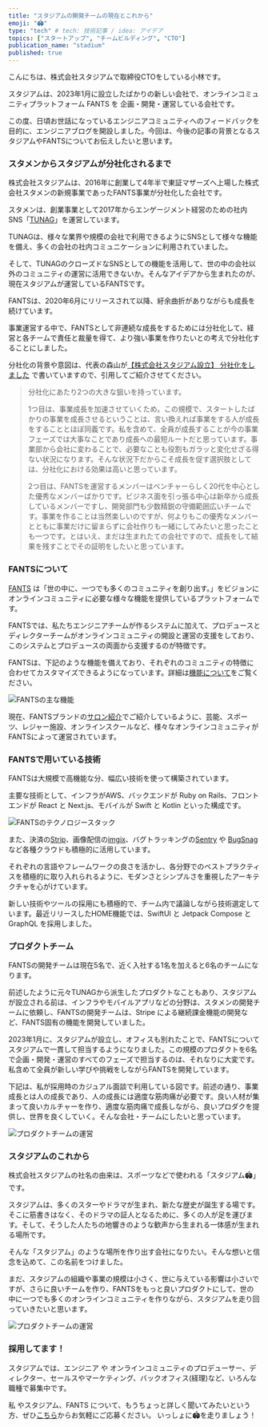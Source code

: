 ```yaml
---
title: "スタジアムの開発チームの現在とこれから"
emoji: "🏟"
type: "tech" # tech: 技術記事 / idea: アイデア
topics: ["スタートアップ", "チームビルディング", "CTO"]
publication_name: "stadium"
published: true
---
```


こんにちは、株式会社スタジアムで取締役CTOをしている小林です。

スタジアムは、2023年1月に設立したばかりの新しい会社で、オンラインコミュニティプラットフォーム FANTS を 企画・開発・運営している会社です。

この度、日頃お世話になっているエンジニアコミュニティへのフィードバックを目的に、エンジニアブログを開設しました。今回は、今後の記事の背景となるスタジアムやFANTSについてお伝えしたいと思います。


### スタメンからスタジアムが分社化されるまで

株式会社スタジアムは、2016年に創業して4年半で東証マザーズへ上場した株式会社スタメンの新規事業であったFANTS事業が分社化した会社です。

スタメンは、創業事業として2017年からエンゲージメント経営のための社内SNS「[TUNAG](https://biz.tunag.jp/)」を運営しています。

TUNAGは、様々な業界や規模の会社で利用できるようにSNSとして様々な機能を備え、多くの会社の社内コミュニケーションに利用されていました。

そして、TUNAGのクローズドなSNSとしての機能を活用して、世の中の会社以外のコミュニティの運営に活用できないか。そんなアイデアから生まれたのが、現在スタジアムが運営しているFANTSです。

FANTSは、2020年6月にリリースされて以降、紆余曲折がありながらも成長を続けています。

事業運営する中で、FANTSとして非連続な成長をするためには分社化して、経営と各チームで責任と裁量を得て、より強い事業を作りたいとの考えで分社化することにしました。

分社化の背景や意図は、代表の森山が[【株式会社スタジアム設立】 分社化をしました](https://note.com/stadium_fan/n/n935e8ddd72b3) で書いていますので、引用してご紹介させてください。

> 分社化にあたり2つの大きな狙いを持っています。
>
> 1つ目は、事業成長を加速させていくため。この規模で、スタートしたばかりの事業を成長させるということは、言い換えれば事業をする人が成長をすることとほぼ同義です。私を含めて、全員が成長することが今の事業フェーズでは大事なことであり成長への最短ルートだと思っています。事業部から会社に変わることで、必要なことも役割もガラッと変化せざる得ない状況になります。そんな状況下だからこそ成長を促す選択肢としては、分社化における効果は高いと思っています。
>
> 2つ目は、FANTSを運営するメンバーはベンチャーらしく20代を中心とした優秀なメンバーばかりです。ビジネス面を引っ張る中心は新卒から成長しているメンバーですし、開発部門も少数精鋭の守備範囲広いチームです。事業を作ることは当然楽しいのですが、何よりもこの優秀なメンバーとともに事業だけに留まらずに会社作りも一緒にしてみたいと思ったことも一つです。とはいえ、まだは生まれたての会社ですので、成長をして結果を残すことでその証明をしたいと思っています。

### FANTSについて

[FANTS](https://fants.jp/) は「世の中に、一つでも多くのコミュニティを創り出す。」をビジョンにオンラインコミュニティに必要な様々な機能を提供しているプラットフォームです。

FANTSでは、私たちエンジニアチームが作るシステムに加えて、プロデュースとディレクターチームがオンラインコミュニティの開設と運営の支援をしており、このシステムとプロデュースの両面から支援するのが特徴です。

FANTSは、下記のような機能を備えており、それぞれのコミュニティの特徴に合わせてカスタマイズできるようになっています。詳細は[機能について](https://fants.jp/features)をご覧ください。

![FANTSの主な機能](/images/fants_features.png)

現在、FANTSブランドの[サロン紹介](https://fants.jp/community)でご紹介しているように、芸能、スポーツ、レジャー施設、オンラインスクールなど、様々なオンラインコミュニティがFANTSによって運営されています。

### FANTSで用いている技術

FANTSは大規模で高機能な分、幅広い技術を使って構築されています。

主要な技術として、インフラがAWS、バックエンドが Ruby on Rails、フロントエンドが React と Next.js、モバイルが Swift と Kotlin といった構成です。

![FANTSのテクノロジースタック](/images/technology_stack_202307.png)

また、決済の[Strip](https://stripe.com/)、画像配信の[imgix](https://imgix.com/)、バグトラッキングの[Sentry](https://sentry.io/) や [BugSnag](https://www.bugsnag.com/) など各種クラウドも積極的に活用しています。

それぞれの言語やフレームワークの良さを活かし、各分野でのベストプラクティスを積極的に取り入れられるように、モダンさとシンプルさを重視したアーキテクチャを心がけています。

新しい技術やツールの採用にも積極的で、チーム内で議論しながら技術選定しています。最近リリースしたHOME機能では、SwiftUI と Jetpack Compose と GraphQL を採用しました。

### プロダクトチーム

FANTSの開発チームは現在5名で、近く入社する1名を加えると6名のチームになります。

前述したように元々TUNAGから派生したプロダクトなこともあり、スタジアムが設立される前は、インフラやモバイルアプリなどの分野は、スタメンの開発チームに依頼し、FANTSの開発チームは、Stripe による継続課金機能の開発など、FANTS固有の機能を開発していました。

2023年1月に、スタジアムが設立し、オフィスも別れたことで、FANTSについてスタジアムで一貫して担当するようになりました。この規模のプロダクトを6名で企画・開発・運営のすべてのフェーズで担当するのは、それなりに大変です。私含めて全員が新しい学びや挑戦をしながらFANTSを開発しています。

下記は、私が採用時のカジュアル面談で利用している図です。前述の通り、事業成長とは人の成長であり、人の成長には適度な筋肉痛が必要です。良い人材が集まって良いカルチャーを作り、適度な筋肉痛で成長しながら、良いプロダクを提供し、世界を良くしていく。そんな会社・チームにしたいと思っています。

![プロダクトチームの運営](/images/stadium_product_teams.png)

### スタジアムのこれから

株式会社スタジアムの社名の由来は、スポーツなどで使われる「スタジアム🏟」です。

スタジアムは、多くのスターやドラマが生まれ、新たな歴史が誕生する場です。そこに筋書きはなく、そのドラマの証人となるために、多くの人が足を運びます。そして、そうした人たちの地響きのような歓声から生まれる一体感が生まれる場所です。

そんな「スタジアム」のような場所を作り出す会社になりたい。そんな想いと信念を込めて、この名前をつけました。

まだ、スタジアムの組織や事業の規模は小さく、世に与えている影響は小さいですが、さらに良いチームを作り、FANTSをもっと良いプロダクトにして、世の中に一つでも多くのオンラインコミュニティを作りながら、スタジアムを走り回っていきたいと思います。

![プロダクトチームの運営](/images/goto_stadium.png)
### 採用してます！

スタジアムでは、エンジニア や オンラインコミュニティのプロデューサー、ディレクター、セールスやマーケティング、バックオフィス(経理)など、いろんな職種で募集中です。

私 やスタジアム、FANTS について、もうちょっと詳しく聞いてみたいという方、ぜひ[こちら](https://www.wantedly.com/companies/company_9879587)からお気軽にご応募ください。 いっしょに🏟を走りましょう！
